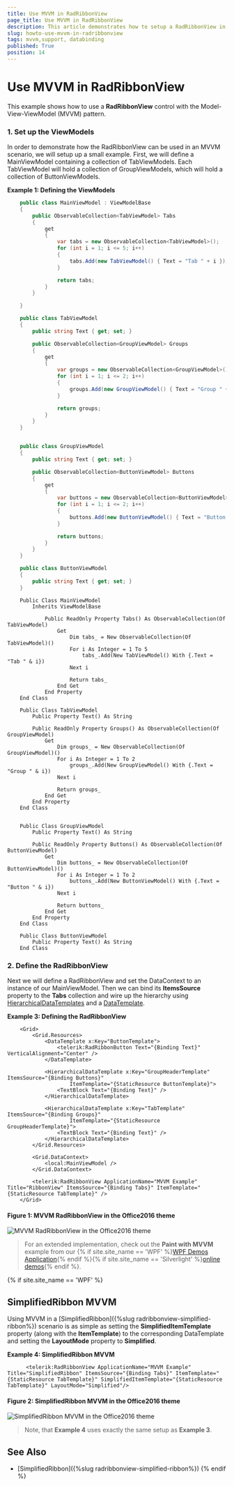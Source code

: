 ```yaml
---
title: Use MVVM in RadRibbonView
page_title: Use MVVM in RadRibbonView
description: This article demonstrates how to setup a RadRibbonView in an MVVM scenario. 
slug: howto-use-mvvm-in-radribbonview
tags: mvvm,support, databinding
published: True
position: 14
---
```


# Use MVVM in RadRibbonView

This example shows how to use a __RadRibbonView__ control with the Model-View-ViewModel (MVVM) pattern.

### 1. __Set up the ViewModels__

In order to demonstrate how the RadRibbonView can be used in an MVVM scenario, we will setup up a small example. First, we will define a MainViewModel containing a collection of TabViewModels. Each TabViewModel will hold a collection of GroupViewModels, which will hold a collection of ButtonViewModels.

__Example 1: Defining the ViewModels__
```C#
    public class MainViewModel : ViewModelBase
    {
        public ObservableCollection<TabViewModel> Tabs
        {
            get
            {
                var tabs = new ObservableCollection<TabViewModel>();
                for (int i = 1; i <= 5; i++)
                {
                    tabs.Add(new TabViewModel() { Text = "Tab " + i });
                }

                return tabs;
            }
        }

    }

    public class TabViewModel
    {
        public string Text { get; set; }

        public ObservableCollection<GroupViewModel> Groups
        {
            get
            {
                var groups = new ObservableCollection<GroupViewModel>();
                for (int i = 1; i <= 2; i++)
                {
                    groups.Add(new GroupViewModel() { Text = "Group " + i });
                }

                return groups;
            }
        }
    }


    public class GroupViewModel
    {
        public string Text { get; set; }

        public ObservableCollection<ButtonViewModel> Buttons
        {
            get
            {
                var buttons = new ObservableCollection<ButtonViewModel>();
                for (int i = 1; i <= 2; i++)
                {
                    buttons.Add(new ButtonViewModel() { Text = "Button " + i });
                }

                return buttons;
            }
        }
    }

    public class ButtonViewModel
    {
        public string Text { get; set; }
    }
```
```VB.NET
    Public Class MainViewModel
        Inherits ViewModelBase

            Public ReadOnly Property Tabs() As ObservableCollection(Of TabViewModel)
                Get
                    Dim tabs_ = New ObservableCollection(Of TabViewModel)()
                    For i As Integer = 1 To 5
                        tabs_.Add(New TabViewModel() With {.Text = "Tab " & i})
                    Next i

                    Return tabs_
                End Get
            End Property
    End Class

	Public Class TabViewModel
		Public Property Text() As String

		Public ReadOnly Property Groups() As ObservableCollection(Of GroupViewModel)
			Get
				Dim groups_ = New ObservableCollection(Of GroupViewModel)()
				For i As Integer = 1 To 2
					groups_.Add(New GroupViewModel() With {.Text = "Group " & i})
				Next i

				Return groups_
			End Get
		End Property
	End Class


	Public Class GroupViewModel
		Public Property Text() As String

		Public ReadOnly Property Buttons() As ObservableCollection(Of ButtonViewModel)
			Get
				Dim buttons_ = New ObservableCollection(Of ButtonViewModel)()
				For i As Integer = 1 To 2
					buttons_.Add(New ButtonViewModel() With {.Text = "Button " & i})
				Next i

				Return buttons_
			End Get
		End Property
	End Class

	Public Class ButtonViewModel
		Public Property Text() As String
	End Class
```

### 2. __Define the RadRibbonView__

Next we will define a RadRibbonView and set the DataContext to an instance of our MainViewModel. Then we can bind its __ItemsSource__ property to the __Tabs__ collection and wire up the hierarchy using [HierarchicalDataTemplates](https://docs.microsoft.com/en-us/dotnet/api/system.windows.hierarchicaldatatemplate?view=netframework-4.7.2) and a [DataTemplate](https://docs.microsoft.com/en-us/dotnet/api/system.windows.datatemplate?view=netframework-4.7.2).

__Example 3: Defining the RadRibbonView__
```XAML
    <Grid>
        <Grid.Resources>
            <DataTemplate x:Key="ButtonTemplate">
                <telerik:RadRibbonButton Text="{Binding Text}" VerticalAlignment="Center" />
            </DataTemplate>
            
            <HierarchicalDataTemplate x:Key="GroupHeaderTemplate" ItemsSource="{Binding Buttons}"
					ItemTemplate="{StaticResource ButtonTemplate}">
                <TextBlock Text="{Binding Text}" />
            </HierarchicalDataTemplate>

            <HierarchicalDataTemplate x:Key="TabTemplate" ItemsSource="{Binding Groups}"
					ItemTemplate="{StaticResource GroupHeaderTemplate}">
                <TextBlock Text="{Binding Text}" />
            </HierarchicalDataTemplate>
        </Grid.Resources>
        
        <Grid.DataContext>
            <local:MainViewModel />
        </Grid.DataContext>
        
        <telerik:RadRibbonView ApplicationName="MVVM Example" Title="RibbonView" ItemsSource="{Binding Tabs}" ItemTemplate="{StaticResource TabTemplate}" />
    </Grid>
```


#### __Figure 1: MVVM RadRibbonView in the Office2016 theme__
![MVVM RadRibbonView in the Office2016 theme](images/RadRibbonView_HowTo_Use_In_MVVM.png)

> For an extended implementation, check out the __Paint with MVVM__ example from our {% if site.site_name == 'WPF' %}[WPF Demos Application](https://demos.telerik.com/wpf/){% endif %}{% if site.site_name == 'Silverlight' %}[online demos](https://demos.telerik.com/silverlight/#GridView/Exporting){% endif %}.

{% if site.site_name == 'WPF' %}

## SimplifiedRibbon MVVM

Using MVVM in a [SimplifiedRibbon]({%slug radribbonview-simplified-ribbon%}) scenario is as simple as setting the __SimplifiedItemTemplate__ property (along with the __ItemTemplate__) to the corresponding DataTemplate and setting the __LayoutMode__ property to __Simplified__. 

__Example 4: SimplifiedRibbon MVVM__
```XAML
      <telerik:RadRibbonView ApplicationName="MVVM Example"  Title="SimplifiedRibbon" ItemsSource="{Binding Tabs}" ItemTemplate="{StaticResource TabTemplate}" SimplifiedItemTemplate="{StaticResource TabTemplate}" LayoutMode="Simplified"/>
```

#### __Figure 2: SimplifiedRibbon MVVM in the Office2016 theme__
![SimplifiedRibbon MVVM in the Office2016 theme](images/RadRibbonView_HowTo_Use_In_MVVM_SimplifiedRibbon.png)

> Note, that __Example 4__ uses exactly the same setup as __Example 3__.

## See Also
* [SimplifiedRibbon]({%slug radribbonview-simplified-ribbon%})
{% endif %}